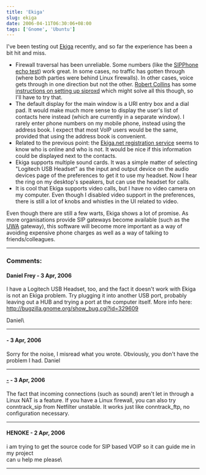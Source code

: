 ```yaml
---
title: 'Ekiga'
slug: ekiga
date: 2006-04-11T06:30:06+08:00
tags: ['Gnome', 'Ubuntu']
---
```


I\'ve been testing out [Ekiga](http://www.ekiga.org/) recently, and so
far the experience has been a bit hit and miss.

-   Firewall traversal has been unreliable. Some numbers (like the
    [SIPPhone echo test](17474743246@proxy01.sipphone.com)) work great.
    In some cases, no traffic has gotten through (where both parties
    were behind Linux firewalls). In other cases, voice gets through in
    one direction but not the other. [Robert
    Collins](http://www.robertcollins.net/) has some [instructions on
    setting up
    siproxd](http://advogato.org/person/robertc/diary.html?start=48)
    which might solve all this though, so I\'ll have to try that.
-   The default display for the main window is a URI entry box and a
    dial pad. It would make much more sense to display the user\'s list
    of contacts here instead (which are currently in a separate window).
    I rarely enter phone numbers on my mobile phone, instead using the
    address book. I expect that most VoIP users would be the same,
    provided that using the address book is convenient.
-   Related to the previous point: the [Ekiga.net registration
    service](http://www.ekiga.net/) seems to know who is online and who
    is not. It would be nice if this information could be displayed next
    to the contacts.
-   Ekiga supports multiple sound cards. It was a simple matter of
    selecting \"Logitech USB Headset\" as the input and output device on
    the audio devices page of the preferences to get it to use my
    headset. Now I hear the ring on my desktop\'s speakers, but can use
    the headset for calls.
-   It is cool that Ekiga supports video calls, but I have no video
    camera on my computer. Even though I disabled video support in the
    preferences, there is still a lot of knobs and whistles in the UI
    related to video.

Even though there are still a few warts, Ekiga shows a lot of promise.
As more organisations provide SIP gateways become available (such as the
[UWA](http://www.uwa.edu.au/) gateway), this software will become more
important as a way of avoiding expensive phone charges as well as a way
of talking to friends/colleagues.

---
### Comments:
#### Daniel Frey - <time datetime="2006-04-12 02:37:55">3 Apr, 2006</time>

I have a Logitech USB Headset, too, and the fact it doesn\'t work with
Ekiga is not an Ekiga problem. Try plugging it into another USB port,
probably leaving out a HUB and trying a port at the computer itself.
More info here: <http://bugzilla.gnome.org/show_bug.cgi?id=329609>

Daniel\

---
####  - <time datetime="2006-04-12 02:50:43">3 Apr, 2006</time>

Sorry for the noise, I misread what you wrote. Obviously, you don\'t
have the problem I had. Daniel

---
#### [-](http://-) - <time datetime="2006-04-19 22:29:46">3 Apr, 2006</time>

The fact that incoming connections (such as sound) aren\'t let in
through a Linux NAT is a feature. If you have a Linux firewall, you can
also try conntrack\_sip from Netfilter unstable. It works just like
conntrack\_ftp, no configuration necessary.

---
#### HENOKE - <time datetime="2006-04-25 06:14:22">2 Apr, 2006</time>

i am trying to get the source code for SIP based VOIP so it can guide me
in my project\
can u help me please\

---
